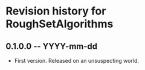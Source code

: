 # Revision history for RoughSetAlgorithms

## 0.1.0.0  -- YYYY-mm-dd

* First version. Released on an unsuspecting world.
